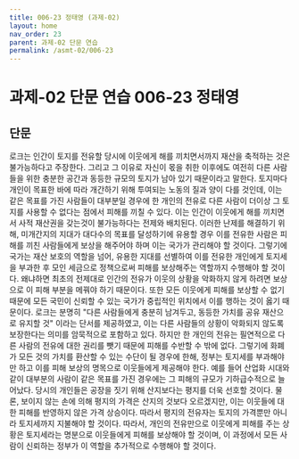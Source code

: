 ```yaml
---
title: 006-23 정태영 (과제-02)
layout: home
nav_order: 23
parent: 과제-02 단문 연습
permalink: /asmt-02/006-23
---
```


# 과제-02 단문 연습 006-23 정태영 

## 단문

로크는 인간이 토지를 전유할 당시에 이웃에게 해를 끼치면서까지 재산을 축적하는 것은 불가능하다고 주장한다. 그리고 그 이유로 자신이 몫을 취한 이후에도 여전히 다른 사람들을 위한 충분한 공간과 동등한 규모의 토지가 남아 있기 때문이라고 말한다. 토지마다 개인이 목표한 바에 따라 개간하기 위해 투여되는 노동의 질과 양이 다를 것인데, 이는 같은 목표를 가진 사람들이 대부분일 경우에 한 개인의 전유로 다른 사람이 더이상 그 토지를 사용할 수 없다는 점에서 피해를 끼칠 수 있다. 이는 인간이 이웃에게 해를 끼치면서 사적 재산권을 갖는것이 불가능하다는 전제와 배치된다.
이러한 난제를 해결하기 위해, 미개간지의 지대가 대다수의 목표를 달성하기에 유용할 경우 이를 전유한 사람은 피해를 끼친 사람들에게 보상을 해주어야 하며 이는 국가가 관리해야 할 것이다. 그렇기에 국가는 재산 보호의 역할을 넘어, 유용한 지대를 선별하여 이를 전유한 개인에게 토지세을 부과한 후 모인 세금으로 정책으로써 피해를 보상해주는 역할까지 수행해야 할 것이다. 
왜냐하면 최초의 전제대로 인간의 전유가 이웃의 상황을 악화하지 않게 하려면 보상으로 이 피해 부분을 메꿔야 하기 때문이다. 또한 모든 이웃에게 피해를 보상할 수 없기 때문에 모든 국민이 신뢰할 수 있는 국가가 중립적인 위치에서 이를 행하는 것이 옳기 때문이다. 
로크는 분명히 "다른 사람들에게 충분히 남겨두고, 동등한 가치를 공유 재산으로 유지할 것" 이라는 단서를 제공하였고, 이는 다른 사람들의 상황이 악화되지 않도록 보장한다는 의미를 암묵적으로 포함하고 있다. 하지만 한 개인의 전유는 필연적으로 다른 사람의 전유에 대한 권리를 뺏기 때문에 피해를 수반할 수 밖에 없다. 그렇기에 화폐가 모든 것의 가치를 환산할 수 있는 수단이 될 경우에 한해, 정부는 토지세를 부과해야만 하고 이를 피해 보상의 명목으로 이웃들에게 제공해야 한다. 예를 들어 산업화 시대와 같이 대부분의 사람이 같은 목표를 가진 경우에는 그 피해의 규모가 기하급수적으로 늘어났다. 당시의 개인들은 공장을 짓기 위해 산지보다는 평지를 더욱 선호할 것이다. 물론, 보이지 않는 손에 의해 평지의 가격은 산지의 것보다 오르겠지만, 이는 이웃들에 대한 피해를 반영하지 않은 가격 상승이다. 따라서 평지의 전유자는 토지의 가격뿐만 아니라 토지세까지 지불해야 할 것이다.
따라서, 개인의 전유만으로 이웃에게 피해를 주는 상황은 토지세라는 명분으로 이웃들에게 피해를 보상해야 할 것이며, 이 과정에서 모든 사람이 신뢰하는 정부가 이 역할을 추가적으로 수행해야 할 것이다.